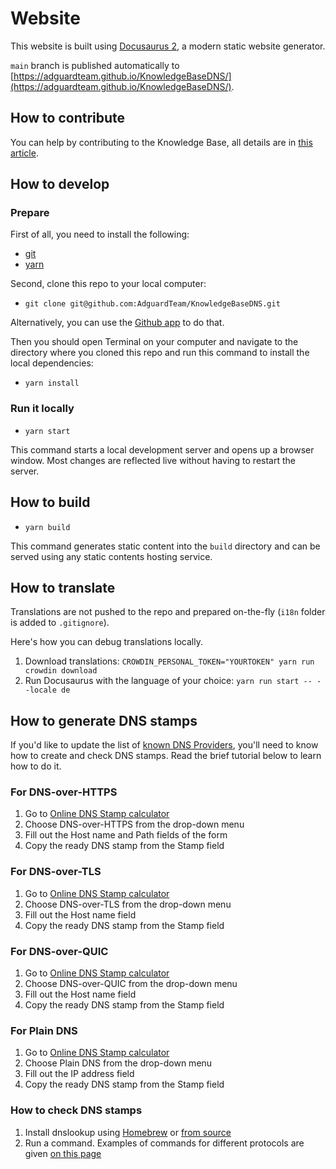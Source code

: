 # Website

This website is built using [Docusaurus 2](https://docusaurus.io/), a modern static website generator.

`main` branch is published automatically to [https://adguardteam.github.io/KnowledgeBaseDNS/](https://adguardteam.github.io/KnowledgeBaseDNS/).

## How to contribute

You can help by contributing to the Knowledge Base, all details are in [this article](https://adguard-dns.io/kb/miscellaneous/update-kb/).

## How to develop

### Prepare

First of all, you need to install the following:

- [git](https://github.com/git-guides/install-git)
- [yarn](https://classic.yarnpkg.com/lang/en/docs/install/)

Second, clone this repo to your local computer:

- `git clone git@github.com:AdguardTeam/KnowledgeBaseDNS.git`

Alternatively, you can use the [Github app](https://desktop.github.com/) to do that.

Then you should open Terminal on your computer and navigate to the directory where you cloned this repo and run this command to install the local dependencies:

- `yarn install`

### Run it locally

- `yarn start`

This command starts a local development server and opens up a browser window. Most changes are reflected live without having to restart the server.

## How to build

- `yarn build`

This command generates static content into the `build` directory and can be served using any static contents hosting service.

## How to translate

Translations are not pushed to the repo and prepared on-the-fly (`i18n` folder is added to `.gitignore`).

Here's how you can debug translations locally.

1. Download translations: `CROWDIN_PERSONAL_TOKEN="YOURTOKEN" yarn run crowdin download`
2. Run Docusaurus with the language of your choice: `yarn run start -- --locale de`

## How to generate DNS stamps

If you'd like to update the list of [known DNS Providers](https://github.com/AdguardTeam/KnowledgeBaseDNS/blob/master/docs/general/dns-providers.md), you'll need to know how to create and check DNS stamps. Read the brief tutorial below to learn how to do it.

### For DNS-over-HTTPS

1. Go to [Online DNS Stamp calculator](https://dnscrypt.info/stamps/)
2. Choose DNS-over-HTTPS from the drop-down menu
3. Fill out the Host name and Path fields of the form
4. Copy the ready DNS stamp from the Stamp field

### For DNS-over-TLS

1. Go to [Online DNS Stamp calculator](https://dnscrypt.info/stamps/)
2. Choose DNS-over-TLS from the drop-down menu
3. Fill out the Host name field
4. Copy the ready DNS stamp from the Stamp field

### For DNS-over-QUIC

1. Go to [Online DNS Stamp calculator](https://dnscrypt.info/stamps/)
2. Choose DNS-over-QUIC from the drop-down menu
3. Fill out the Host name field
4. Copy the ready DNS stamp from the Stamp field

### For Plain DNS

1. Go to [Online DNS Stamp calculator](https://dnscrypt.info/stamps/)
2. Choose Plain DNS from the drop-down menu
3. Fill out the IP address field
4. Copy the ready DNS stamp from the Stamp field

### How to check DNS stamps

1. Install dnslookup using [Homebrew](https://brew.sh/) or [from source](https://github.com/ameshkov/dnslookup)
2. Run a command. Examples of commands for different protocols are given [on this page](https://github.com/ameshkov/dnslookup)
